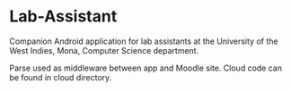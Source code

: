 # Lab-Assistant
Companion Android application for lab assistants at the University of the West Indies, Mona, Computer Science department.

Parse used as middleware between app and Moodle site. Cloud code can be found in cloud directory. 
